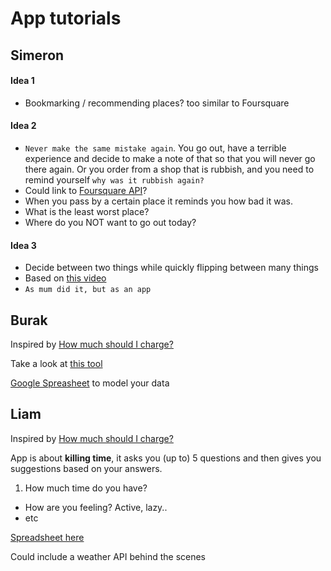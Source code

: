 # App tutorials

## Simeron

#### Idea 1

* Bookmarking / recommending places? too similar to Foursquare

#### Idea 2

* `Never make the same mistake again`. You go out, have a terrible experience and decide to make a note of that so that you will never go there again. Or you order from a shop that is rubbish, and you need to remind yourself `why was it rubbish again?`
* Could link to [Foursquare API](https://developer.foursquare.com/)?
* When you pass by a certain place it reminds you how bad it was.
* What is the least worst place?
* Where do you NOT want to go out today?

#### Idea 3

* Decide between two things while quickly flipping between many things
* Based on [this video](https://www.youtube.com/watch?v=jwziXSeabd4)
* `As mum did it, but as an app`


## Burak

Inspired by [How much should I charge?](http://thenuschool.com/how-much/)

Take a look at [this tool](http://www.futuremorph.org/wp-content/uploads/games/interactive/index.html)

[Google Spreasheet](https://docs.google.com/a/rave.ac.uk/spreadsheets/d/1TBRpVkTzhPRTlPZr_JexswiX5vp6YBu2dVUikPyEo78/edit?usp=sharing) to model your data


## Liam

Inspired by [How much should I charge?](http://thenuschool.com/how-much/)

App is about **killing time**, it asks you (up to) 5 questions and then gives you suggestions based on your answers.


1. How much time do you have?
* How are you feeling? Active, lazy..
* etc

[Spreadsheet here](https://docs.google.com/a/rave.ac.uk/spreadsheets/d/1zqqN_IZtpfGRRq9bQpi_SZVUp4MCjHy9VX4ttRCPMqQ/edit?usp=sharing)

Could include a weather API behind the scenes